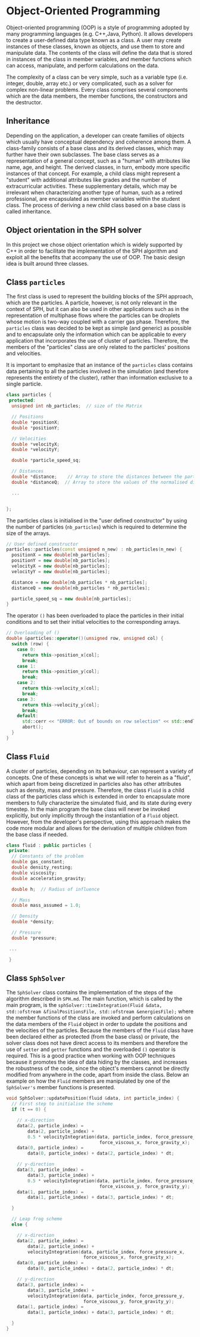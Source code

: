 # Object-Oriented Programming

Object-oriented programming (OOP) is a style of programming adopted by many programming languages (e.g. C++,Java, Python). It allows developers to create a user-defined data type known as a class. A user may create instances of these classes, known as objects, and use them to store and manipulate data. The contents of the class will define the data that is stored in instances of the class in member variables, and member functions which can access, manipulate, and perform calculations on the data.

The complexity of a class can be very simple, such as a variable type (i.e. integer, double, array etc.) or very complicated, such as a solver for complex non-linear problems. Every class comprises several components which are the data members, the member functions, the constructors and the destructor.

## Inheritance

Depending on the application, a developer can create families of objects which usually have conceptual dependency and coherence among them. A class-family consists of a base class and its derived classes, which may further have their own subclasses. The base class serves as a representation of a general concept, such as a "human" with attributes like name, age, and height. The derived classes, in turn, embody more specific instances of that concept. For example, a child class might represent a "student" with additional attributes like grades and the number of extracurricular activities. These supplementary details, which may be irrelevant when characterizing another type of human, such as a retired professional, are encapsulated as member variables within the student class. The process of deriving a new child class based on a base class is called inheritance.

## Object orientation in the SPH solver

In this project we chose object orientation which is widely supported by C++ in order to facilitate the implementation of the SPH algorithm and exploit all the benefits that accompany the use of OOP. The basic design idea is built around three classes.

## Class `particles`

The first class is used to represent the building blocks of the SPH approach, which are the particles. A particle, however, is not only relevant in the context of SPH, but it can also be used in other applications such as in the representation of multiphase flows where the particles can be droplets whose motion is two-way coupled with a carrier gas phase. Therefore, the `particles` class was decided to be kept as simple (and generic) as possible and to encapsulate only the information which can be applicable to every application that incorporates the use of cluster of particles. Therefore, the members of the "particles" class are only related to the particles' positions and velocities.

It is important to emphasize that an instance of the `particles` class contains data pertaining to all the particles involved in the simulation (and therefore represents the entirety of the cluster), rather than information exclusive to a single particle.

```cpp
class particles {
 protected:
  unsigned int nb_particles;  // size of the Matrix

  // Positions
  double *positionX;
  double *positionY;

  // Velocities
  double *velocityX;
  double *velocityY;

  double *particle_speed_sq;

  // Distances
  double *distance;    // Array to store the distances between the particles
  double *distanceQ;  // Array to store the values of the normalised distance q

  ...


};
```

The particles class is initialised in the "user defined constructor" by using the number of particles (`nb_particles`) which is required to determine the size of the arrays.

```cpp
// User defined constructor
particles::particles(const unsigned n_new) : nb_particles(n_new) {
  positionX = new double[nb_particles];
  positionY = new double[nb_particles];
  velocityX = new double[nb_particles];
  velocityY = new double[nb_particles];

  distance = new double[nb_particles * nb_particles];
  distanceQ = new double[nb_particles * nb_particles];

  particle_speed_sq = new double[nb_particles];
}
```

The operator `()` has been overloaded to place the particles in their initial conditions and to set their initial velocities to the corresponding arrays.

```cpp
// Overloading of ()
double &particles::operator()(unsigned row, unsigned col) {
  switch (row) {
    case 0:
      return this->position_x[col];
      break;
    case 1:
      return this->position_y[col];
      break;
    case 2:
      return this->velocity_x[col];
      break;
    case 3:
      return this->velocity_y[col];
      break;
    default:
      std::cerr << "ERROR: Out of bounds on row selection" << std::endl;
      abort();
  }
}
```

## Class `Fluid`

A cluster of particles, depending on its behaviour, can represent a variety of concepts. One of these concepts is what we will refer to herein as a "fluid", which apart from being discretized in particles also has other attributes such as density, mass and pressure. Therefore, the class `Fluid` is a child class of the particles class which is extended in order to encapsulate more members to fully characterize the simulated fluid, and its state during every timestep. In the main program the base class will never be invoked explicitly, but only implicitly through the instantiation of a `Fluid` object. However, from the developer's perspective, using this approach makes the code more modular and allows for the derivation of multiple children from the base class if needed.

```cpp
class fluid : public particles {
 private:
  // Constants of the problem
  double gas_constant;
  double density_resting;
  double viscosity;
  double acceleration_gravity;

  double h;  // Radius of influence

  // Mass
  double mass_assumed = 1.0;

  // Density
  double *density;

  // Pressure
  double *pressure;

 ...

 }
```


## Class `SphSolver`

The `SphSolver` class contains the implementation of the steps of the algorithm described in `SPH.md`. The main function, which is called by the main program, is the `sphSolver::timeIntegration(Fluid &data, std::ofstream &finalPositionsFile, std::ofstream &energiesFile);` where the member functions of the class are invoked and perform calculations on the data members of the `Fluid` object in order to update the positions and the velocities of the particles. Because the members of the `Fluid` class have been declared either as protected (from the base class) or private, the solver class does not have direct access to its members and therefore the use of `setter` and `getter` functions and the overloaded `()` operator is required. This is a good practice when working with OOP techniques because it promotes the idea of data hiding by the classes, and increases the robustness of the code, since the object's members cannot be directly modified from anywhere in the code, apart from inside the class. Below an example on how the `Fluid` members are manipulated by one of the `SphSolver's` member functions is presented.

```cpp
void SphSolver::updatePosition(fluid &data, int particle_index) {
  // First step to initialise the scheme
  if (t == 0) {

    // x-direction
    data(2, particle_index) =
        data(2, particle_index) +
        0.5 * velocityIntegration(data, particle_index, force_pressure_x,
                                   force_viscous_x, force_gravity_x);
    data(0, particle_index) =
        data(0, particle_index) + data(2, particle_index) * dt;

    // y-direction
    data(3, particle_index) =
        data(3, particle_index) +
        0.5 * velocityIntegration(data, particle_index, force_pressure_y,
                                   force_viscous_y, force_gravity_y);
    data(1, particle_index) =
        data(1, particle_index) + data(3, particle_index) * dt;

  }

  // Leap frog scheme
  else {

    // x-direction
    data(2, particle_index) =
        data(2, particle_index) +
        velocityIntegration(data, particle_index, force_pressure_x,
                             force_viscous_x, force_gravity_x);
    data(0, particle_index) =
        data(0, particle_index) + data(2, particle_index) * dt;

    // y-direction
    data(3, particle_index) =
        data(3, particle_index) +
        velocityIntegration(data, particle_index, force_pressure_y,
                             force_viscous_y, force_gravity_y);
    data(1, particle_index) =
        data(1, particle_index) + data(3, particle_index) * dt;

  }
}

```
